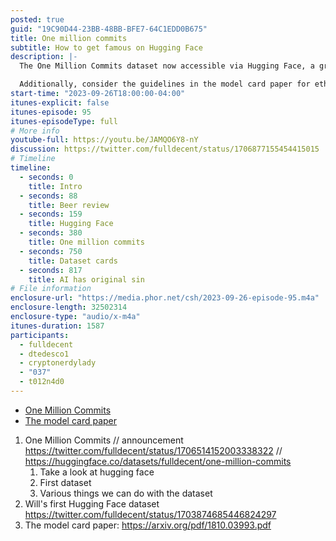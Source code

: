 ```yaml
---
posted: true
guid: "19C90D44-23BB-48BB-BFE7-64C1EDD0B675"
title: One million commits
subtitle: How to get famous on Hugging Face
description: |-
  The One Million Commits dataset now accessible via Hugging Face, a great resource for machine learning projects relating to source code analyses and commit history studies.

  Additionally, consider the guidelines in the model card paper for ethical AI development and transparent model reporting.
start-time: "2023-09-26T18:00:00-04:00"
itunes-explicit: false
itunes-episode: 95
itunes-episodeType: full
# More info
youtube-full: https://youtu.be/JAMQO6Y8-nY
discussion: https://twitter.com/fulldecent/status/1706877155454415015
# Timeline
timeline:
  - seconds: 0
    title: Intro
  - seconds: 88
    title: Beer review
  - seconds: 159
    title: Hugging Face
  - seconds: 380
    title: One million commits
  - seconds: 750
    title: Dataset cards
  - seconds: 817
    title: AI has original sin
# File information
enclosure-url: "https://media.phor.net/csh/2023-09-26-episode-95.m4a"
enclosure-length: 32502314
enclosure-type: "audio/x-m4a"
itunes-duration: 1587
participants:
  - fulldecent
  - dtedesco1
  - cryptonerdylady
  - "037"
  - t012n4d0
---
```


- [One Million Commits](https://huggingface.co/datasets/fulldecent/one-million-commits)
- [The model card paper](https://arxiv.org/pdf/1810.03993.pdf)

<!--end of quick notes-->

1. One Million Commits // announcement https://twitter.com/fulldecent/status/1706514152003338322 // https://huggingface.co/datasets/fulldecent/one-million-commits 
   1. Take a look at hugging face
   2. First dataset
   3. Various things we can do with the dataset
2. Will's first Hugging Face dataset https://twitter.com/fulldecent/status/1703874685446824297 
3. The model card paper: https://arxiv.org/pdf/1810.03993.pdf